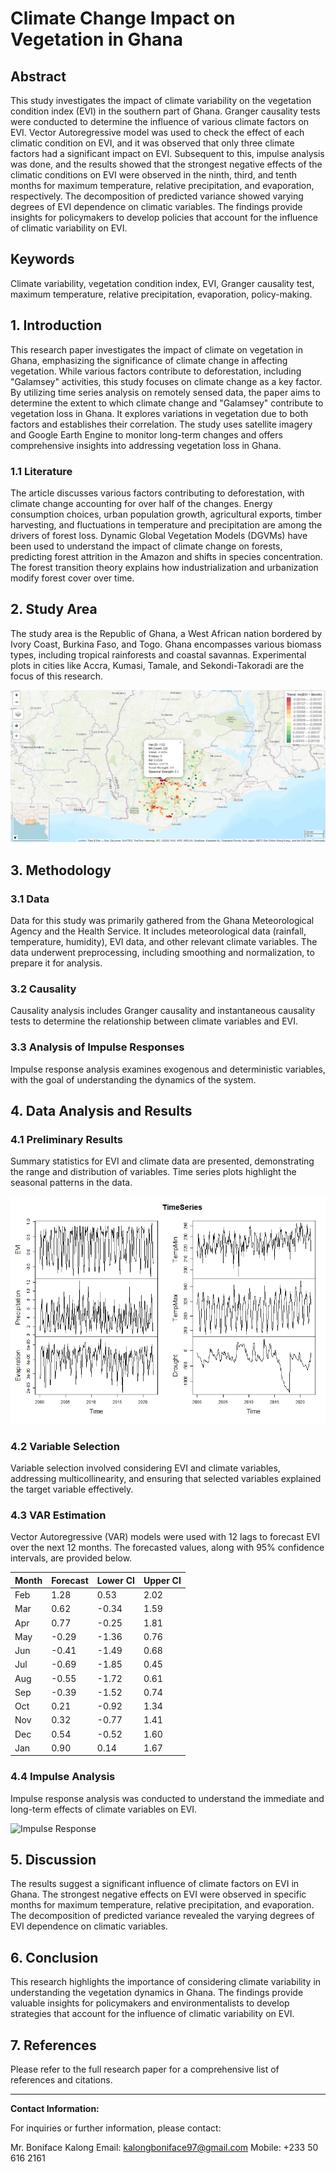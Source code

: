 # Climate Change Impact on Vegetation in Ghana

## Abstract

This study investigates the impact of climate variability on the vegetation condition index (EVI) in the southern part of Ghana. Granger causality tests were conducted to determine the influence of various climate factors on EVI. Vector Autoregressive model was used to check the effect of each climatic condition on EVI, and it was observed that only three climate factors had a significant impact on EVI. Subsequent to this, impulse analysis was done, and the results showed that the strongest negative effects of the climatic conditions on EVI were observed in the ninth, third, and tenth months for maximum temperature, relative precipitation, and evaporation, respectively. The decomposition of predicted variance showed varying degrees of EVI dependence on climatic variables. The findings provide insights for policymakers to develop policies that account for the influence of climatic variability on EVI.

## Keywords

Climate variability, vegetation condition index, EVI, Granger causality test, maximum temperature, relative precipitation, evaporation, policy-making.

## 1. Introduction

This research paper investigates the impact of climate on vegetation in Ghana, emphasizing the significance of climate change in affecting vegetation. While various factors contribute to deforestation, including "Galamsey" activities, this study focuses on climate change as a key factor. By utilizing time series analysis on remotely sensed data, the paper aims to determine the extent to which climate change and "Galamsey" contribute to vegetation loss in Ghana. It explores variations in vegetation due to both factors and establishes their correlation. The study uses satellite imagery and Google Earth Engine to monitor long-term changes and offers comprehensive insights into addressing vegetation loss in Ghana.

### 1.1 Literature

The article discusses various factors contributing to deforestation, with climate change accounting for over half of the changes. Energy consumption choices, urban population growth, agricultural exports, timber harvesting, and fluctuations in temperature and precipitation are among the drivers of forest loss. Dynamic Global Vegetation Models (DGVMs) have been used to understand the impact of climate change on forests, predicting forest attrition in the Amazon and shifts in species concentration. The forest transition theory explains how industrialization and urbanization modify forest cover over time.

## 2. Study Area

The study area is the Republic of Ghana, a West African nation bordered by Ivory Coast, Burkina Faso, and Togo. Ghana encompasses various biomass types, including tropical rainforests and coastal savannas. Experimental plots in cities like Accra, Kumasi, Tamale, and Sekondi-Takoradi are the focus of this research.

![EVI Classification Map](/Thesis/images/Map.png)

## 3. Methodology

### 3.1 Data

Data for this study was primarily gathered from the Ghana Meteorological Agency and the Health Service. It includes meteorological data (rainfall, temperature, humidity), EVI data, and other relevant climate variables. The data underwent preprocessing, including smoothing and normalization, to prepare it for analysis.

### 3.2 Causality

Causality analysis includes Granger causality and instantaneous causality tests to determine the relationship between climate variables and EVI.

### 3.3 Analysis of Impulse Responses

Impulse response analysis examines exogenous and deterministic variables, with the goal of understanding the dynamics of the system.

## 4. Data Analysis and Results

### 4.1 Preliminary Results

Summary statistics for EVI and climate data are presented, demonstrating the range and distribution of variables. Time series plots highlight the seasonal patterns in the data.

![Time Series Plot](/Thesis/images/TimeSeries.png)

### 4.2 Variable Selection

Variable selection involved considering EVI and climate variables, addressing multicollinearity, and ensuring that selected variables explained the target variable effectively.

### 4.3 VAR Estimation

Vector Autoregressive (VAR) models were used with 12 lags to forecast EVI over the next 12 months. The forecasted values, along with 95% confidence intervals, are provided below.

| Month | Forecast | Lower CI | Upper CI |
|-------|----------|----------|----------|
| Feb   | 1.28     | 0.53     | 2.02     |
| Mar   | 0.62     | -0.34    | 1.59     |
| Apr   | 0.77     | -0.25    | 1.81     |
| May   | -0.29    | -1.36    | 0.76     |
| Jun   | -0.41    | -1.49    | 0.68     |
| Jul   | -0.69    | -1.85    | 0.45     |
| Aug   | -0.55    | -1.72    | 0.61     |
| Sep   | -0.39    | -1.52    | 0.74     |
| Oct   | 0.21     | -0.92    | 1.34     |
| Nov   | 0.32     | -0.77    | 1.41     |
| Dec   | 0.54     | -0.52    | 1.60     |
| Jan   | 0.90     | 0.14     | 1.67     |

### 4.4 Impulse Analysis

Impulse response analysis was conducted to understand the immediate and long-term effects of climate variables on EVI.

![Impulse Response](/Thesis/images/ImpulseResponse.png)

## 5. Discussion

The results suggest a significant influence of climate factors on EVI in Ghana. The strongest negative effects on EVI were observed in specific months for maximum temperature, relative precipitation, and evaporation. The decomposition of predicted variance revealed the varying degrees of EVI dependence on climatic variables.

## 6. Conclusion

This research highlights the importance of considering climate variability in understanding the vegetation dynamics in Ghana. The findings provide valuable insights for policymakers and environmentalists to develop strategies that account for the influence of climatic variability on EVI.

## 7. References

Please refer to the full research paper for a comprehensive list of references and citations.

---

**Contact Information:**

For inquiries or further information, please contact:

Mr. Boniface Kalong
Email: kalongboniface97@gmail.com
Mobile: +233 50 616 2161

